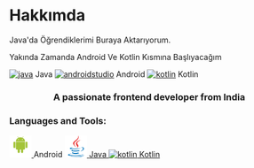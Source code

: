 # Hakkımda
Java'da Öğrendiklerimi Buraya Aktarıyorum.

Yakında Zamanda Android Ve Kotlin Kısmına Başlıyacağım

[<img src='https://cdn.jsdelivr.net/npm/simple-icons@3.0.1/icons/java.svg' alt='java' height='40'>](java)  Java
[<img src='https://cdn.jsdelivr.net/npm/simple-icons@3.0.1/icons/androidstudio.svg' alt='androidstudio' height='40'>](android)  Android
[<img src='https://cdn.jsdelivr.net/npm/simple-icons@3.0.1/icons/kotlin.svg' alt='kotlin' height='40'>](kotlin) Kotlin 



<h3 align="center">A passionate frontend developer from India</h3>


<h3 align="left">Languages and Tools:</h3>
<p align="left"> <a href="" target="_blank"> <img src="https://raw.githubusercontent.com/devicons/devicon/master/icons/android/android-original-wordmark.svg" alt="android" width="40" height="40"/> </a> Android <a href="https://www.java.com" target="_blank"> <img src="https://raw.githubusercontent.com/devicons/devicon/master/icons/java/java-original.svg" alt="java" width="40" height="40"/> </a> <a href="https://kotlinlang.org" target="_blank"> Java <img src="https://www.vectorlogo.zone/logos/kotlinlang/kotlinlang-icon.svg" alt="kotlin" width="40" height="40"/> Kotlin </a> <a href="https://www.linux.org/" target="_blank"> 
